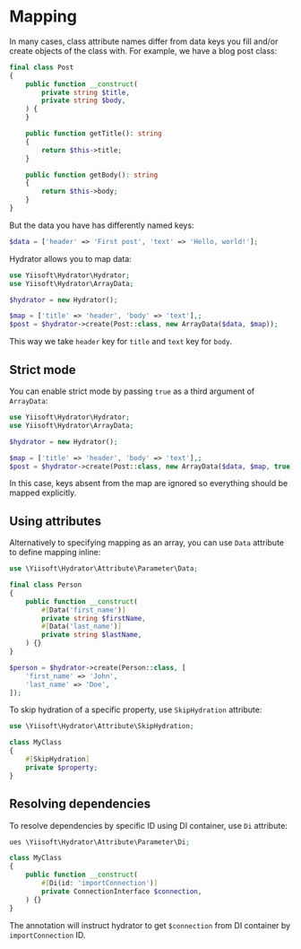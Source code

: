 # Mapping

In many cases, class attribute names differ from data keys you fill and/or create objects of the class with.
For example, we have a blog post class:

```php
final class Post
{
    public function __construct(
        private string $title,
        private string $body,
    ) {        
    }

    public function getTitle(): string
    {
        return $this->title;
    }

    public function getBody(): string
    {
        return $this->body;
    }
}
```

But the data you have has differently named keys:

```php
$data = ['header' => 'First post', 'text' => 'Hello, world!'];
```

Hydrator allows you to map data: 

```php
use Yiisoft\Hydrator\Hydrator;
use Yiisoft\Hydrator\ArrayData;

$hydrator = new Hydrator();

$map = ['title' => 'header', 'body' => 'text'],;
$post = $hydrator->create(Post::class, new ArrayData($data, $map));
```

This way we take `header` key for `title` and `text` key for `body`.

## Strict mode

You can enable strict mode by passing `true` as a third argument of `ArrayData`:

```php
use Yiisoft\Hydrator\Hydrator;
use Yiisoft\Hydrator\ArrayData;

$hydrator = new Hydrator();

$map = ['title' => 'header', 'body' => 'text'],;
$post = $hydrator->create(Post::class, new ArrayData($data, $map, true));
```

In this case, keys absent from the map are ignored so everything should be mapped explicitly.

## Using attributes

Alternatively to specifying mapping as an array, you can use `Data` attribute to define mapping inline:

```php
use \Yiisoft\Hydrator\Attribute\Parameter\Data;

final class Person
{
    public function __construct(
        #[Data('first_name')]
        private string $firstName,
        #[Data('last_name')]
        private string $lastName,
    ) {}
}

$person = $hydrator->create(Person::class, [
    'first_name' => 'John',
    'last_name' => 'Doe',
]);
```

To skip hydration of a specific property, use `SkipHydration` attribute:

```php
use \Yiisoft\Hydrator\Attribute\SkipHydration;

class MyClass
{
    #[SkipHydration]
    private $property;
}
```

## Resolving dependencies

To resolve dependencies by specific ID using DI container, use `Di` attribute:

```php
ues \Yiisoft\Hydrator\Attribute\Parameter\Di;

class MyClass
{
    public function __construct(
        #[Di(id: 'importConnection')]
        private ConnectionInterface $connection,
    ) {}
}
```

The annotation will instruct hydrator to get `$connection` from DI container by `importConnection` ID.
